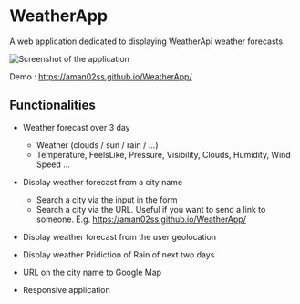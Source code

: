 # WeatherApp
A web application dedicated to displaying WeatherApi weather forecasts.


![Screenshot of the application](https://i.ibb.co/kB1F1Bv/Screenshot-2021-09-21-001154.png)

Demo : https://aman02ss.github.io/WeatherApp/

## Functionalities

- Weather forecast over 3 day
    - Weather (clouds / sun / rain / ...)
    - Temperature, FeelsLike, Pressure, Visibility, Clouds, Humidity, Wind Speed ...
    
- Display weather forecast from a city name
    - Search a city via the input in the form
    - Search a city via the URL. Useful if you want to send a link to someone. E.g. https://aman02ss.github.io/WeatherApp/
- Display weather forecast from the user geolocation
- Display weather Pridiction of Rain of next two days
- URL on the city name to Google Map
- Responsive application
